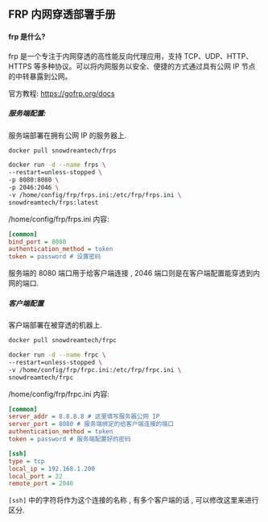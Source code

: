 ## FRP 内网穿透部署手册



#### frp 是什么?

frp 是一个专注于内网穿透的高性能反向代理应用，支持 TCP、UDP、HTTP、HTTPS 等多种协议。可以将内网服务以安全、便捷的方式通过具有公网 IP 节点的中转暴露到公网。

官方教程: https://gofrp.org/docs



##### 服务端配置:

服务端部署在拥有公网 IP 的服务器上.

```bash
docker pull snowdreamtech/frps

docker run -d --name frps \
--restart=unless-stopped \
-p 8080:8080 \
-p 2046:2046 \
-v /home/config/frp/frps.ini:/etc/frp/frps.ini \
snowdreamtech/frps:latest
```

/home/config/frp/frps.ini 内容:

```ini
[common]
bind_port = 8080
authentication_method = token
token = password # 设置密码
```

服务端的 8080 端口用于给客户端连接 , 2046 端口则是在客户端配置能穿透到内网的端口.



##### 客户端配置

客户端部署在被穿透的机器上.

```bash
docker pull snowdreamtech/frpc

docker run -d --name frpc \
--restart=unless-stopped \
-v /home/config/frp/frpc.ini:/etc/frp/frpc.ini \
snowdreamtech/frpc
```

/home/config/frp/frpc.ini 内容:

```ini
[common]
server_addr = 8.8.8.8 # 这里填写服务器公网 IP
server_port = 8080 # 服务端绑定的给客户端连接的端口
authentication_method = token
token = password # 服务端配置好的密码

[ssh]
type = tcp
local_ip = 192.168.1.200
local_port = 22
remote_port = 2046
```

`[ssh]` 中的字符将作为这个连接的名称 , 有多个客户端的话 , 可以修改这里来进行区分.

